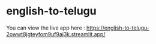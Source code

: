 # english-to-telugu

You can view the live app here : https://english-to-telugu-2owwt8jgteyfom9uf9aj3k.streamlit.app/
